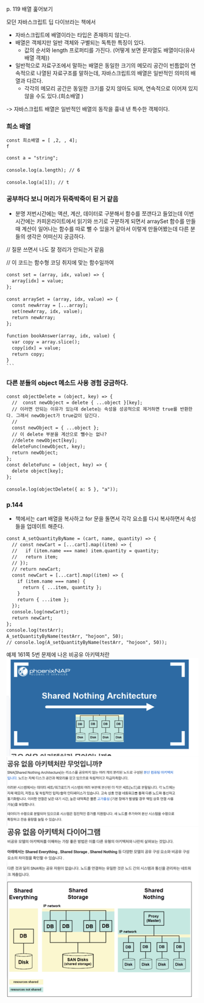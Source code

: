p. 119 배열 훑어보기

모던 자바스크립트 딥 다이브라는 책에서

- 자바스크립트에 배열이라는 타입은 존재하지 않는다.
- 배열은 객체지만 일반 객체와 구별되는 독특한 특징이 있다.
  - 값의 순서와 length 프로퍼티를 가진다. (어떻게 보면 문자열도 배열이다(유사배열 객체))
- 일반적으로 자료구조에서 말하는 배열은 동일한 크기의 메모리 공간이 빈틈없이 연속적으로 나열된 자료구조를 말하는데, 자바스크립트의 배열은 일반적인 의미의 배열과 다르다.
  - 각각의 메모리 공간은 동일한 크기를 갖지 않아도 되며, 연속적으로 이어져 있지 않을 수도 있다.(희소배열 )

-> 자바스크립트 배열은 일반적인 배열의 동작을 흉내 낸 특수한 객체이다.

### 희소 배열

```
const 희소배열 = [ ,2, , 4];
f
```

```
const a = "string";

console.log(a.length); // 6

console.log(a[1]); // t

```

### 공부하다 보니 머리가 뒤죽박죽이 된 거 같음

- 분명 저번시간에는 액션, 계산, 데이터로 구분해서 함수를 쪼갠다고 들었는데 이번 시간에는 카피온라이트에서 읽기와 쓰기로 구분하게 되면서 arraySet 함수를 만들때 계산이 일어나는 함수를 따로 뺄 수 있을거 같아서 이렇게 만들어봤는데 다른 분들의 생각은 어떠신지 궁금하다.

// 질문 쓰면서 나도 잘 정리가 안되는거 같음

// 이 코드는 함수형 코딩 취지에 맞는 함수일까여

````
const set = (array, idx, value) => {
  array[idx] = value;
};

const arraySet = (array, idx, value) => {
  const newArray = [...array];
  set(newArray, idx, value);
  return newArray;
};

function bookAnswer(array, idx, value) {
  var copy = array.slice();
  copy[idx] = value;
  return copy;
}
```
````

### 다른 분들의 object 메소드 사용 경험 궁금하다.

```
const objectDelete = (object, key) => {
  //  const newObject = delete { ...object }[key];
  // 이러면 안되는 이유가 있는데 delete는 속성을 성공적으로 제거하면 true를 반환한다. 그래서 newObject가 true값이 담긴다.
  //
  const newObject = { ...object };
  // 이 delete 부분을 계산으로 뺄수는 없나?
  //delete newObject[key];
  deleteFunc(newObject, key);
  return newObject;
};
const deleteFunc = (object, key) => {
  delete object[key];
};

console.log(objectDelete({ a: 5 }, "a"));

```

### p.144

- 책에서는 cart 배열을 복사하고 for 문을 돌면서 각각 요소를 다시 복사하면서 속성들을 업데이트 해준다.

```
const A_setQuantityByName = (cart, name, quantity) => {
  // const newCart = [...cart].map((item) => {
  //   if (item.name === name) item.quantity = quantity;
  //   return item;
  // });
  // return newCart;
  const newCart = [...cart].map((item) => {
    if (item.name === name) {
      return { ...item, quantity };
    }
    return { ...item };
  });
  console.log(newCart);
  return newCart;
};
console.log(testArr);
A_setQuantityByName(testArr, "hojoon", 50);
// console.log(A_setQuantityByName(testArr, "hojoon", 50));
```

예제 161쪽 5번 문제에 나온 비공유 아키텍처란
<img src="./1.png" alt="비공유아키텍처"/>
<img src="./2.png" alt="비공유아키텍처 설명"/>
<img src="./3.png" alt="다이어그램"/>
